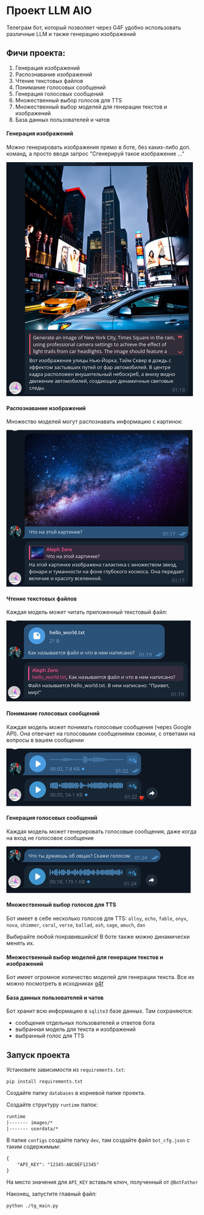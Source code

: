 # Проект LLM AIO

Телеграм бот, который позволяет через G4F удобно использовать различные LLM и также генерацию изображений

## Фичи проекта:

1. Генерация изображений
2. Распознавание изображений
3. Чтение текстовых файлов
4. Понимание голосовых сообщений
5. Генерация голосовых сообщений
6. Множественный выбор голосов для TTS
7. Множественный выбор моделей для генерации текстов и изображений
8. База данных пользователей и чатов

#### Генерация изображений

Можно генерировать изображения прямо в боте, без каких-либо доп. команд, а просто вводя запрос "Сгенерируй такое изображение ..."

![Generated image](image/README/1743286456575.png)

#### Распознавание изображений

Множество моделей могут распознавать информацию с картинок:

![Vision](image/README/1743286644377.png)

#### Чтение текстовых файлов

Каждая модель может читать приложенный текстовый файл:

![Files](image/README/1743286910389.png)

#### Понимание голосовых сообщений

Каждая модель может понимать голосовые сообщения (через Google API). Она отвечает на голосовыми сообщениями своими, с ответами на вопросы в вашем сообщении 

![Recognition](image/README/1743286996235.png)

#### Генерация голосовых сообщений

Каждая модель может генерировать голосовые сообщения, даже когда на вход не голосовое сообщение

![TTS](image/README/1743287100185.png)

#### Множественный выбор голосов для TTS

Бот имеет в себе несколько голосов для TTS:
`alloy`, `echo`, `fable`, `onyx`, `nova`, `shimmer`, `coral`, `verse`, `ballad`, `ash`, `sage`, `amuch`, `dan`

Выбирайте любой понравившийся! В боте также можно динамически менять их.

#### Множественный выбор моделей для генерации текстов и изображений

Бот имеет огромное количество моделей для генерации текста. Все их можно посмотреть в исходниках [g4f](https://github.com/xtekky/gpt4free/blob/main/g4f/models.py)

#### База данных пользователей и чатов

Бот хранит всю информацию в `sqlite3` базе данных. Там сохраняются: 

- сообщения отдельных пользователей и ответов бота
- выбранная модель для текста и изображений
- выбранный голос для TTS

## Запуск проекта

Установите зависимости из `requirements.txt`:

```shell
pip install requirements.txt
```

Создайте папку `databases` в корневой папке проекта.

Создайте структуру `runtime` папок:
```
runtime
|------- images/*
|------- userdata/*
```

В папке `configs` создайте папку `dev`, там создайте файл `bot_cfg.json` с таким содержимым:

```
{
    "API_KEY": "12345:ABCDEF12345"
}
```

На место значения для `API_KEY` вставьте ключ, полученный от `@BotFather`

Наконец, запустите главный файл:

```shell
python ./tg_main.py
```